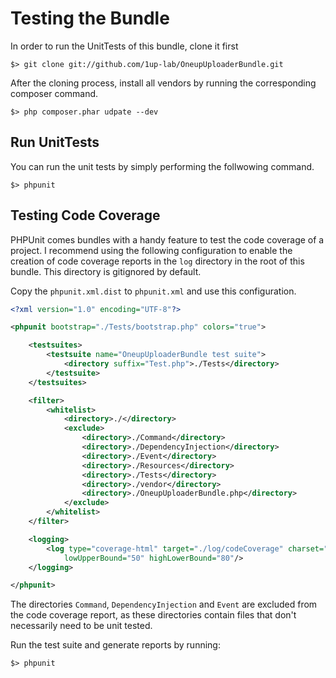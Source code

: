 Testing the Bundle
==================

In order to run the UnitTests of this bundle, clone it first

    $> git clone git://github.com/1up-lab/OneupUploaderBundle.git

After the cloning process, install all vendors by running the corresponding composer command.

    $> php composer.phar udpate --dev

## Run UnitTests
You can run the unit tests by simply performing the follwowing command.

    $> phpunit

## Testing Code Coverage
PHPUnit comes bundles with a handy feature to test the code coverage of a project. I recommend using the following configuration to enable the creation of code coverage reports in the `log` directory in the root of this bundle. This directory is gitignored by default.

Copy the `phpunit.xml.dist` to `phpunit.xml` and use this configuration.

```xml
<?xml version="1.0" encoding="UTF-8"?>

<phpunit bootstrap="./Tests/bootstrap.php" colors="true">

    <testsuites>
        <testsuite name="OneupUploaderBundle test suite">
            <directory suffix="Test.php">./Tests</directory>
        </testsuite>
    </testsuites>

    <filter>
        <whitelist>
            <directory>./</directory>
            <exclude>
                <directory>./Command</directory>
                <directory>./DependencyInjection</directory>
                <directory>./Event</directory>
                <directory>./Resources</directory>
                <directory>./Tests</directory>
                <directory>./vendor</directory>
                <directory>./OneupUploaderBundle.php</directory>
            </exclude>
        </whitelist>
    </filter>

    <logging>
        <log type="coverage-html" target="./log/codeCoverage" charset="UTF-8" yui="true" highlight="true"
            lowUpperBound="50" highLowerBound="80"/>
    </logging>

</phpunit>
```

The directories `Command`, `DependencyInjection` and `Event` are excluded from the code coverage report, as these directories contain files that don't necessarily need to be unit tested.

Run the test suite and generate reports by running:

    $> phpunit